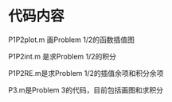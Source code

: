 # 代码内容

P1P2plot.m 画Problem 1/2的函数插值图   

P1P2int.m 是求Problem 1/2的积分   

P1P2RE.m是求Problem 1/2的插值余项和积分余项   

P3.m是Problem 3的代码，目前包括画图和求积分   
